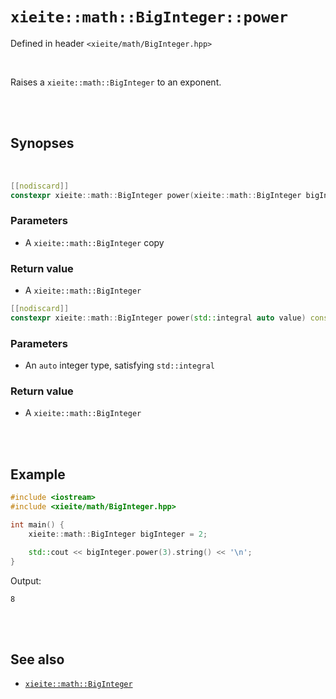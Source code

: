# `xieite::math::BigInteger::power`
Defined in header `<xieite/math/BigInteger.hpp>`

<br/>

Raises a `xieite::math::BigInteger` to an exponent.

<br/><br/>

## Synopses

<br/>

```cpp
[[nodiscard]]
constexpr xieite::math::BigInteger power(xieite::math::BigInteger bigInteger) const;
```
### Parameters
- A `xieite::math::BigInteger` copy
### Return value
- A `xieite::math::BigInteger`

```cpp
[[nodiscard]]
constexpr xieite::math::BigInteger power(std::integral auto value) const;
```
### Parameters
- An `auto` integer type, satisfying `std::integral`
### Return value
- A `xieite::math::BigInteger`

<br/><br/>

## Example
```cpp
#include <iostream>
#include <xieite/math/BigInteger.hpp>

int main() {
	xieite::math::BigInteger bigInteger = 2;

	std::cout << bigInteger.power(3).string() << '\n';
}
```
Output:
```
8
```

<br/><br/>

## See also
- [`xieite::math::BigInteger`](https://github.com/Eczbek/xieite/tree/main/docs/math/BigInteger.md)
